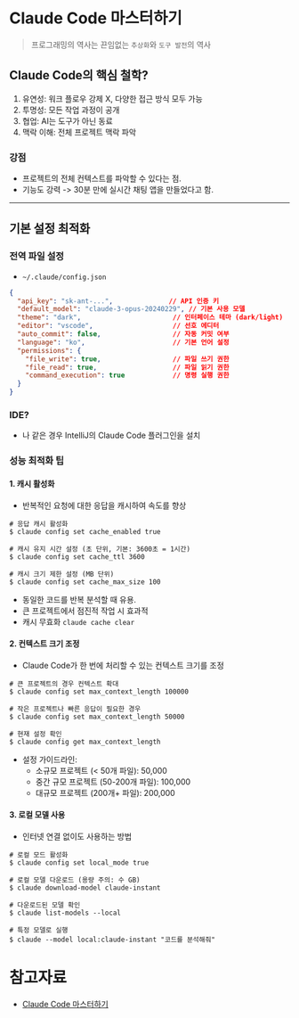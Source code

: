 # Claude Code 마스터하기

> 프로그래밍의 역사는 끈임없는 `추상화`와 `도구 발전`의 역사

## Claude Code의 핵심 철학?

1. 유연성: 워크 플로우 강제 X, 다양한 접근 방식 모두 가능
2. 투명성: 모든 작업 과정이 공개
3. 협업: AI는 도구가 아닌 동료
4. 맥락 이해: 전체 프로젝트 맥락 파악

### 강점

- 프로젝트의 전체 컨텍스트를 파악할 수 있다는 점.
- 기능도 강력 -> 30분 만에 실시간 채팅 앱을 만들었다고 함.

----

## 기본 설정 최적화

### 전역 파일 설정

- `~/.claude/config.json`

```json
{
  "api_key": "sk-ant-...",              // API 인증 키
  "default_model": "claude-3-opus-20240229", // 기본 사용 모델
  "theme": "dark",                       // 인터페이스 테마 (dark/light)
  "editor": "vscode",                    // 선호 에디터
  "auto_commit": false,                  // 자동 커밋 여부
  "language": "ko",                      // 기본 언어 설정
  "permissions": {
    "file_write": true,                  // 파일 쓰기 권한
    "file_read": true,                   // 파일 읽기 권한
    "command_execution": true            // 명령 실행 권한
  }
}
```

### IDE?

- 나 같은 경우 IntelliJ의 Claude Code 플러그인을 설치

### 성능 최적화 팁

#### 1. 캐시 활성화

- 반복적인 요청에 대한 응답을 캐시하여 속도를 향상

```shell
# 응답 캐시 활성화
$ claude config set cache_enabled true

# 캐시 유지 시간 설정 (초 단위, 기본: 3600초 = 1시간)
$ claude config set cache_ttl 3600

# 캐시 크기 제한 설정 (MB 단위)
$ claude config set cache_max_size 100
```

- 동일한 코드를 반복 분석할 때 유용.
- 큰 프로젝트에서 점진적 작업 시 효과적
- 캐시 무효화 `claude cache clear`

#### 2. 컨텍스트 크기 조정

- Claude Code가 한 번에 처리할 수 있는 컨텍스트 크기를 조정

```shell
# 큰 프로젝트의 경우 컨텍스트 확대
$ claude config set max_context_length 100000

# 작은 프로젝트나 빠른 응답이 필요한 경우
$ claude config set max_context_length 50000

# 현재 설정 확인
$ claude config get max_context_length
```

- 설정 가이드라인: 
  - 소규모 프로젝트 (< 50개 파일): 50,000 
  - 중간 규모 프로젝트 (50-200개 파일): 100,000 
  - 대규모 프로젝트 (200개+ 파일): 200,000 

#### 3. 로컬 모델 사용

- 인터넷 연결 없이도 사용하는 방법

```shell
# 로컬 모드 활성화
$ claude config set local_mode true

# 로컬 모델 다운로드 (용량 주의: 수 GB)
$ claude download-model claude-instant

# 다운로드된 모델 확인
$ claude list-models --local

# 특정 모델로 실행
$ claude --model local:claude-instant "코드를 분석해줘"
```


# 참고자료

- [Claude Code 마스터하기](https://revfactory.github.io/claude-code-mastering/)
